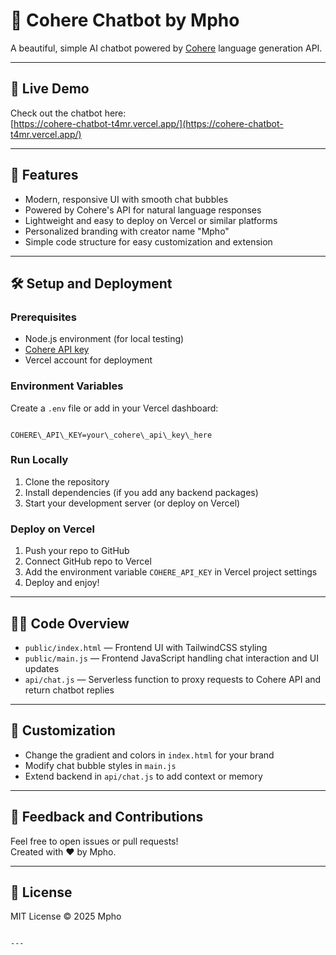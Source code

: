 # 🤖 Cohere Chatbot by Mpho

A beautiful, simple AI chatbot powered by [Cohere](https://cohere.ai) language generation API.

---

## 🔗 Live Demo

Check out the chatbot here:  
[https://cohere-chatbot-t4mr.vercel.app/](https://cohere-chatbot-t4mr.vercel.app/)

---

## 🚀 Features

- Modern, responsive UI with smooth chat bubbles
- Powered by Cohere's API for natural language responses
- Lightweight and easy to deploy on Vercel or similar platforms
- Personalized branding with creator name "Mpho"
- Simple code structure for easy customization and extension

---

## 🛠️ Setup and Deployment

### Prerequisites

- Node.js environment (for local testing)
- [Cohere API key](https://dashboard.cohere.ai/api-keys)
- Vercel account for deployment

### Environment Variables

Create a `.env` file or add in your Vercel dashboard:

```

COHERE\_API\_KEY=your\_cohere\_api\_key\_here

```

### Run Locally

1. Clone the repository
2. Install dependencies (if you add any backend packages)
3. Start your development server (or deploy on Vercel)

### Deploy on Vercel

1. Push your repo to GitHub
2. Connect GitHub repo to Vercel
3. Add the environment variable `COHERE_API_KEY` in Vercel project settings
4. Deploy and enjoy!

---

## 🧑‍💻 Code Overview

- `public/index.html` — Frontend UI with TailwindCSS styling
- `public/main.js` — Frontend JavaScript handling chat interaction and UI updates
- `api/chat.js` — Serverless function to proxy requests to Cohere API and return chatbot replies

---

## 🎨 Customization

- Change the gradient and colors in `index.html` for your brand
- Modify chat bubble styles in `main.js`
- Extend backend in `api/chat.js` to add context or memory

---

## 💬 Feedback and Contributions

Feel free to open issues or pull requests!  
Created with ❤️ by Mpho.

---

## 📄 License

MIT License © 2025 Mpho
```

---
